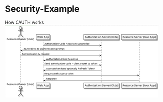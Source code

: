 # Security-Example

How OAUTH works                                                  
<img src="/how oauth works.png">  
